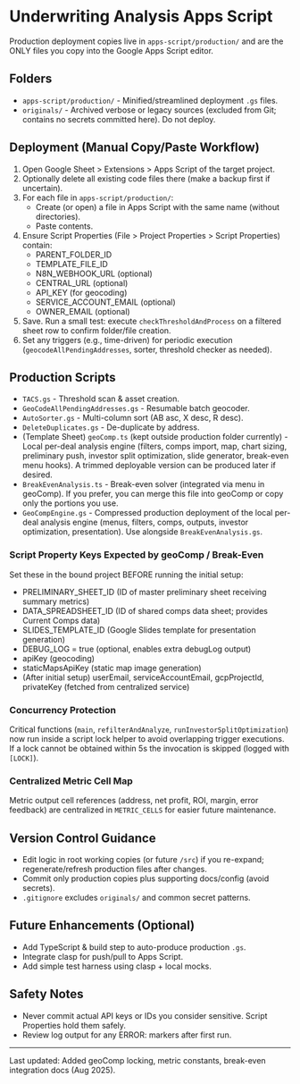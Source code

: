# Underwriting Analysis Apps Script

Production deployment copies live in `apps-script/production/` and are the ONLY files you copy into the Google Apps Script editor.

## Folders
- `apps-script/production/` - Minified/streamlined deployment `.gs` files.
- `originals/` - Archived verbose or legacy sources (excluded from Git; contains no secrets committed here). Do not deploy.

## Deployment (Manual Copy/Paste Workflow)
1. Open Google Sheet > Extensions > Apps Script of the target project.
2. Optionally delete all existing code files there (make a backup first if uncertain).
3. For each file in `apps-script/production/`:
   - Create (or open) a file in Apps Script with the same name (without directories).
   - Paste contents.
4. Ensure Script Properties (File > Project Properties > Script Properties) contain:
   - PARENT_FOLDER_ID
   - TEMPLATE_FILE_ID
   - N8N_WEBHOOK_URL (optional)
   - CENTRAL_URL (optional)
   - API_KEY (for geocoding)
   - SERVICE_ACCOUNT_EMAIL (optional)
   - OWNER_EMAIL (optional)
5. Save. Run a small test: execute `checkThresholdAndProcess` on a filtered sheet row to confirm folder/file creation.
6. Set any triggers (e.g., time-driven) for periodic execution (`geocodeAllPendingAddresses`, sorter, threshold checker as needed).

## Production Scripts
- `TACS.gs` - Threshold scan & asset creation.
- `GeoCodeAllPendingAddresses.gs` - Resumable batch geocoder.
- `AutoSorter.gs` - Multi-column sort (AB asc, X desc, R desc).
- `DeleteDuplicates.gs` - De-duplicate by address.
 - (Template Sheet) `geoComp.ts` (kept outside production folder currently) - Local per-deal analysis engine (filters, comps import, map, chart sizing, preliminary push, investor split optimization, slide generator, break-even menu hooks). A trimmed deployable version can be produced later if desired.
 - `BreakEvenAnalysis.ts` - Break-even solver (integrated via menu in geoComp). If you prefer, you can merge this file into geoComp or copy only the portions you use.
 - `GeoCompEngine.gs` - Compressed production deployment of the local per-deal analysis engine (menus, filters, comps, outputs, investor optimization, presentation). Use alongside `BreakEvenAnalysis.gs`.

### Script Property Keys Expected by geoComp / Break-Even
Set these in the bound project BEFORE running the initial setup:
 - PRELIMINARY_SHEET_ID (ID of master preliminary sheet receiving summary metrics)
 - DATA_SPREADSHEET_ID (ID of shared comps data sheet; provides Current Comps data)
 - SLIDES_TEMPLATE_ID (Google Slides template for presentation generation)
 - DEBUG_LOG = true (optional, enables extra debugLog output)
 - apiKey (geocoding)
 - staticMapsApiKey (static map image generation)
 - (After initial setup) userEmail, serviceAccountEmail, gcpProjectId, privateKey (fetched from centralized service)

### Concurrency Protection
Critical functions (`main`, `refilterAndAnalyze`, `runInvestorSplitOptimization`) now run inside a script lock helper to avoid overlapping trigger executions. If a lock cannot be obtained within 5s the invocation is skipped (logged with `[LOCK]`).

### Centralized Metric Cell Map
Metric output cell references (address, net profit, ROI, margin, error feedback) are centralized in `METRIC_CELLS` for easier future maintenance.

## Version Control Guidance
- Edit logic in root working copies (or future `/src`) if you re-expand; regenerate/refresh production files after changes.
- Commit only production copies plus supporting docs/config (avoid secrets).
- `.gitignore` excludes `originals/` and common secret patterns.

## Future Enhancements (Optional)
- Add TypeScript & build step to auto-produce production `.gs`.
- Integrate clasp for push/pull to Apps Script.
- Add simple test harness using clasp + local mocks.

## Safety Notes
- Never commit actual API keys or IDs you consider sensitive. Script Properties hold them safely.
- Review log output for any ERROR: markers after first run.

---
Last updated: Added geoComp locking, metric constants, break-even integration docs (Aug 2025).
